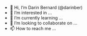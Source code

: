 - 👋 Hi, I’m Darin Bernard (@darinber)
- 👀 I’m interested in ...
- 🌱 I’m currently learning ...
- 💞️ I’m looking to collaborate on ...
- 📫 How to reach me ...

<!---
darinber/darinber is a ✨ special ✨ repository because its `README.md` (this file) appears on your GitHub profile.
You can click the Preview link to take a look at your changes.
--->
